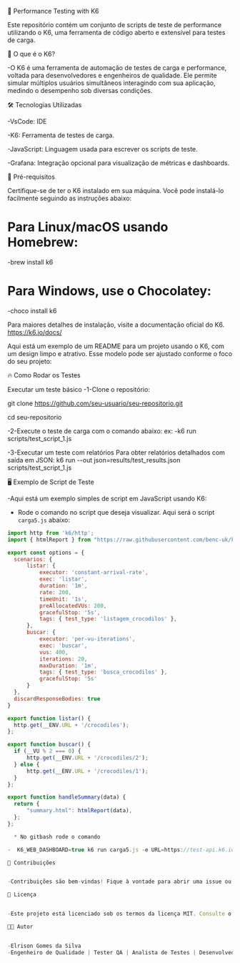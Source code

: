 🌟 Performance Testing with K6


Este repositório contém um conjunto de scripts de teste de performance utilizando o K6, uma ferramenta de código aberto e extensível para testes de carga.

🚀 O que é o K6?


-O K6 é uma ferramenta de automação de testes de carga e performance, voltada para desenvolvedores e engenheiros de qualidade. Ele permite simular múltiplos usuários simultâneos interagindo com sua aplicação, medindo o desempenho sob diversas condições.

🛠️ Tecnologias Utilizadas


-VsCode: IDE


-K6: Ferramenta de testes de carga.


-JavaScript: Linguagem usada para escrever os scripts de teste.


-Grafana: Integração opcional para visualização de métricas e dashboards.

🚧 Pré-requisitos


Certifique-se de ter o K6 instalado em sua máquina. Você pode instalá-lo facilmente seguindo as instruções abaixo:

# Para Linux/macOS usando Homebrew:
-brew install k6

# Para Windows, use o Chocolatey:
-choco install k6

Para maiores detalhes de instalação, visite a documentação oficial do K6.  https://k6.io/docs/


Aqui está um exemplo de um README para um projeto usando o K6, com um design limpo e atrativo. Esse modelo pode ser ajustado conforme o foco do seu projeto:


🔥 Como Rodar os Testes


Executar um teste básico
-1-Clone o repositório:

git clone https://github.com/seu-usuario/seu-repositorio.git

cd seu-repositorio

-2-Execute o teste de carga com o comando abaixo:
ex:
-k6 run scripts/test_script_1.js

-3-Executar um teste com relatórios
Para obter relatórios detalhados com saída em JSON: k6 run --out json=results/test_results.json scripts/test_script_1.js

🖥️ Exemplo de Script de Teste


-Aqui está um exemplo simples de script em JavaScript usando K6:

- Rode o comando no script que deseja visualizar. Aqui será o script `carga5.js` abaixo:

```javascript
import http from 'k6/http';
import { htmlReport } from "https://raw.githubusercontent.com/benc-uk/k6-reporter/main/dist/bundle.js";

export const options = {
  scenarios: {
      listar: {
          executor: 'constant-arrival-rate',
          exec: 'listar',
          duration: '1m',
          rate: 200,
          timeUnit: '1s',
          preAllocatedVUs: 200,
          gracefulStop: '5s',
          tags: { test_type: 'listagem_crocodilos' },
      },
      buscar: {
          executor: 'per-vu-iterations',
          exec: 'buscar',
          vus: 400,
          iterations: 20,
          maxDuration: '1m',
          tags: { test_type: 'busca_crocodilos' },
          gracefulStop: '5s'
      }
  },
  discardResponseBodies: true
}

export function listar() {
  http.get(__ENV.URL + '/crocodiles');
};

export function buscar() {
  if (__VU % 2 === 0) {
      http.get(__ENV.URL + '/crocodiles/2');
  } else {
      http.get(__ENV.URL + '/crocodiles/1');
  }
};

export function handleSummary(data) {
  return {
      "summary.html": htmlReport(data),
  };
};

  * No gitbash rode o comando

-  K6_WEB_DASHBOARD=true k6 run carga5.js -e URL=https://test-api.k6.io/public

🤝 Contribuições


-Contribuições são bem-vindas! Fique à vontade para abrir uma issue ou enviar um pull request.

📄 Licença


-Este projeto está licenciado sob os termos da licença MIT. Consulte o arquivo LICENSE para mais detalhes.

🧑‍💻 Autor


-Elrison Gomes da Silva
-Engenheiro de Qualidade | Tester QA | Analista de Testes | Desenvolvedor de Testes